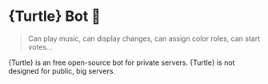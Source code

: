 # {Turtle} Bot 🐢

> Can play music, can display changes, can assign color roles, can start votes...

{Turtle} is an free open-source bot for private servers. {Turtle} is not designed for public, big servers.
